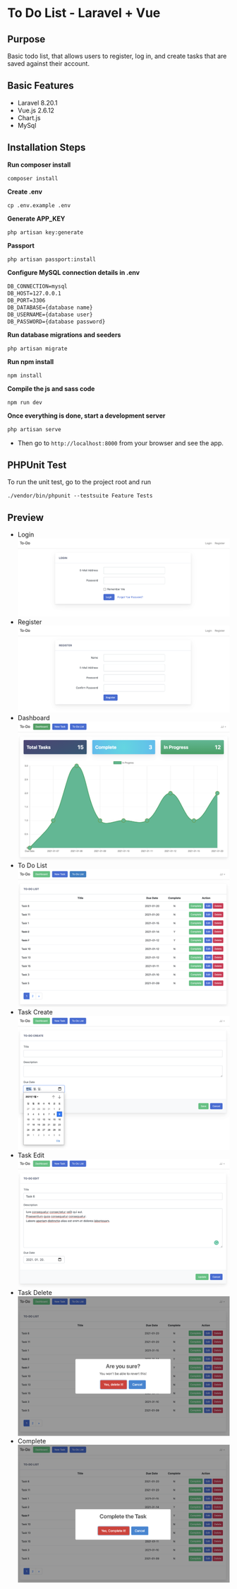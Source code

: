 # To Do List - Laravel + Vue
## Purpose
Basic todo list, that allows users to register, log in, and create tasks that are saved against their account. 

## Basic Features
- Laravel 8.20.1
- Vue.js 2.6.12
- Chart.js
- MySql

## Installation Steps

**Run composer install**
```
composer install
```
**Create .env**
```
cp .env.example .env
```
**Generate APP_KEY**
```
php artisan key:generate
```
**Passport**
```
php artisan passport:install
```
**Configure MySQL connection details in .env**
```
DB_CONNECTION=mysql
DB_HOST=127.0.0.1
DB_PORT=3306
DB_DATABASE={database name}
DB_USERNAME={database user}
DB_PASSWORD={database password}
```
**Run database migrations and seeders**
```
php artisan migrate
```
**Run npm install**
```
npm install
```
**Compile the js and sass code**
```
npm run dev
```
**Once everything is done, start a development server**
```bash
php artisan serve
```
- Then go to `http://localhost:8000` from your browser and see the app.


## PHPUnit Test
To run the unit test, go to the project root and run
```
./vendor/bin/phpunit --testsuite Feature Tests
```
## Preview
- Login
![Login Page](/screen/img_login.png)
- Register
![Register Page](/screen/img_user_register.png)
- Dashboard
![Dashboard Page](/screen/img_dashboard.png)
- To Do List
![List Page](/screen/img_list.png)
- Task Create
![Create Page](/screen/img_create.png)
- Task Edit
![Edit Page](/screen/img_edit.png)
- Task Delete
![Delete Page](/screen/img_delete.png)
- Complete
![Complete Page](/screen/img_complete.png)
